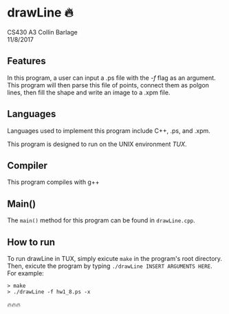 # drawLine 🔥
CS430 A3
Collin Barlage  
11/8/2017

## Features

In this program, a user can input a .ps file with the *-f* flag as an argument. This program will then parse this file of points, connect them as polgon lines, then fill the shape and write an image to a .xpm file.  

## Languages

Languages used to implement this program include C++, .ps, and .xpm.  

This program is designed to run on the UNIX environment *TUX*.

## Compiler

This program compiles with g++

## Main()

The `main()` method for this program can be found in `drawLine.cpp`.

## How to run

To run drawLine in TUX, simply exicute `make` in the program's root directory. Then, exicute the program by typing `./drawLine INSERT ARGUMENTS HERE`.  
For example:  
```
> make
> ./drawLine -f hw1_8.ps -x
```

🔥🔥🔥